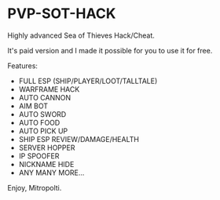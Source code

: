 # PVP-SOT-HACK
Highly advanced Sea of Thieves Hack/Cheat.

It's paid version and I made it possible for you to use it for free. 

Features:
- FULL ESP (SHIP/PLAYER/LOOT/TALLTALE)
- WARFRAME HACK
- AUTO CANNON
- AIM BOT
- AUTO SWORD
- AUTO FOOD
- AUTO PICK UP
- SHIP ESP REVIEW/DAMAGE/HEALTH
- SERVER HOPPER
- IP SPOOFER
- NICKNAME HIDE
- ANY MANY MORE...




Enjoy, Mitropolti.
